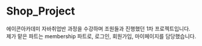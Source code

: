 # Shop_Project
에이콘아카데미 자바취업반 과정을 수강하며 조원들과 진행했던 1차 프로젝트입니다. 제가 맡은 파트는 membership 파트로, 로그인, 회원가입, 마이페이지를 담당했습니다.
